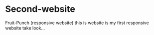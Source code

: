 # Second-website
Fruit-Punch (responsive website)
this is website is my first responsive website take look...
